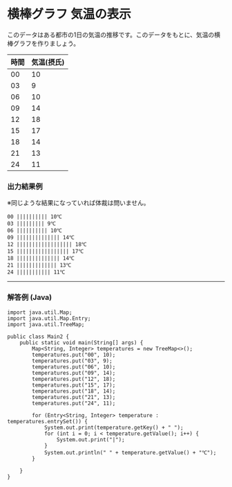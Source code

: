 # 横棒グラフ 気温の表示

このデータはある都市の1日の気温の推移です。このデータをもとに、気温の横棒グラフを作りましょう。

|時間|気温(摂氏)|
|---|---|
|00|10|
|03|9|
|06|10|
|09|14|
|12|18|
|15|17|
|18|14|
|21|13|
|24|11|


### 出力結果例

※同じような結果になっていれば体裁は問いません。

```
00 |||||||||| 10℃
03 ||||||||| 9℃
06 |||||||||| 10℃
09 |||||||||||||| 14℃
12 |||||||||||||||||| 18℃
15 ||||||||||||||||| 17℃
18 |||||||||||||| 14℃
21 ||||||||||||| 13℃
24 ||||||||||| 11℃
```

---

### 解答例 (Java)

```
import java.util.Map;
import java.util.Map.Entry;
import java.util.TreeMap;

public class Main2 {
	public static void main(String[] args) {
		Map<String, Integer> temperatures = new TreeMap<>();
		temperatures.put("00", 10);
		temperatures.put("03", 9);
		temperatures.put("06", 10);
		temperatures.put("09", 14);
		temperatures.put("12", 18);
		temperatures.put("15", 17);
		temperatures.put("18", 14);
		temperatures.put("21", 13);
		temperatures.put("24", 11);

		for (Entry<String, Integer> temperature : temperatures.entrySet()) {
			System.out.print(temperature.getKey() + " ");
			for (int i = 0; i < temperature.getValue(); i++) {
				System.out.print("|");
			}
			System.out.println(" " + temperature.getValue() + "℃");
		}

	}
}
```
